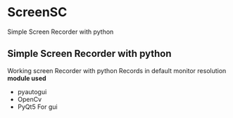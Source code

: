 # ScreenSC
Simple Screen Recorder with python

## **Simple Screen Recorder with python**

Working screen Recorder with python
Records in default monitor resolution
  **module used**
- pyautogui 
- OpenCv 
- PyQt5 For gui
